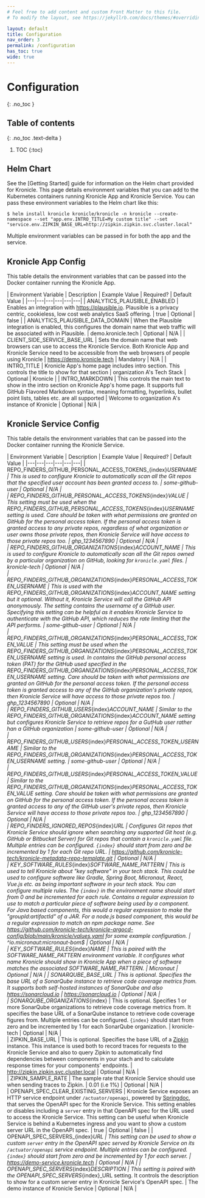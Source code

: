 ```yaml
---
# Feel free to add content and custom Front Matter to this file.
# To modify the layout, see https://jekyllrb.com/docs/themes/#overriding-theme-defaults

layout: default
title: Configuration
nav_order: 3
permalink: /configuration
has_toc: true
wide: true
---
```


# Configuration
{: .no_toc }

## Table of contents
{: .no_toc .text-delta }

1. TOC
{:toc}

## Helm Chart

See the [Getting Started] guide for information on the Helm chart provided for Kronicle.  This page details environment
variables that you can add to the Kubernetes containers running Kronicle App and Kronicle Service.  You can pass these
environment variables to the Helm chart like this: 

```shell
$ helm install kronicle kronicle/kronicle -n kronicle --create-namespace --set "app.env.INTRO_TITLE=My custom title" --set "service.env.ZIPKIN_BASE_URL=http://zipkin.zipkin.svc.cluster.local"
```

Multiple environment variables can be passed in for both the app and the service.  


## Kronicle App Config

This table details the environment variables that can be passed into the Docker container running the Kronicle App.  

| Environment Variable | Description | Example Value | Required? | Default Value |
|---|---|---|---|---|---|
| ANALYTICS_PLAUSIBLE_ENABLED | Enables an integration with https://plausible.io.  Plausible is a privacy centric, cookieless, low cost web analytics SaaS offering. | true | Optional | false |
| ANALYTICS_PLAUSIBLE_DATA_DOMAIN | When the Plausible integration is enabled, this configures the domain name that web traffic will be associated with in Plausible. | demo.kronicle.tech | Optional | N/A |
| CLIENT_SIDE_SERVICE_BASE_URL | Sets the domain name that web browsers can use to access the Kronicle Service.  Both Kronicle App and Kronicle Service need to be accessible from the web browsers of people using Kronicle | https://demo.kronicle.tech | Mandatory | N/A |
| INTRO_TITLE | Kronicle App's home page includes intro section.  This controls the title to show for that section | organization A's Tech Stack | Optional | Kronicle |
| INTRO_MARKDOWN | This controls the main text to show in the intro section on Kronicle App's home page.  It supports full GitHub Flavored Markdown syntax, meaning formatting, hyperlinks, bullet point lists, tables etc. are all supported | Welcome to organization A's instance of Kronicle | Optional | N/A |


## Kronicle Service Config

This table details the environment variables that can be passed into the Docker container running the Kronicle Service.

| Environment Variable | Description | Example Value | Required? | Default Value |
|---|---|---|---|---|---|
| REPO_FINDERS_GITHUB_PERSONAL_ACCESS_TOKENS_{index}_USERNAME | This is used to configure Kronicle to automatically scan all the Git repos that the specified user account has been granted access to.  | some-github-user | Optional | N/A |   
| REPO_FINDERS_GITHUB_PERSONAL_ACCESS_TOKENS_{index}_VALUE | This setting must be used when the REPO_FINDERS_GITHUB_PERSONAL_ACCESS_TOKENS_{index}_USERNAME setting is used.  Care should be taken with what permissions are granted on GitHub for the personal access token.  If the personal access token is granted access to any private repos, regardless of what organization or user owns those private repos, then Kronicle Service will have access to those private repos too.  | ghp_1234567890 | Optional | N/A |   
| REPO_FINDERS_GITHUB_ORGANIZATIONS_{index}_ACCOUNT_NAME | This is used to configure Kronicle to automatically scan all the Git repos owned by a particular organization on GitHub, looking for `kronicle.yaml` files.  | kronicle-tech | Optional | N/A |   
| REPO_FINDERS_GITHUB_ORGANIZATIONS_{index}_PERSONAL_ACCESS_TOKEN_USERNAME | This is used with the REPO_FINDERS_GITHUB_ORGANIZATIONS_{index}_ACCOUNT_NAME setting but it optional.  Without it, Kronicle Service will call the GitHub API anonymously.  The setting contains the username of a GitHub user.  Specifying this setting can be helpful as it enables Kronicle Service to authenticate with the GitHub API, which reduces the rate limiting that the API performs.  | some-github-user | Optional | N/A |   
| REPO_FINDERS_GITHUB_ORGANIZATIONS_{index}_PERSONAL_ACCESS_TOKEN_VALUE | This setting must be used when the REPO_FINDERS_GITHUB_ORGANIZATIONS_{index}_PERSONAL_ACCESS_TOKEN_USERNAME setting is used.  In contains the GitHub personal access token (PAT) for the GitHub used specified in the REPO_FINDERS_GITHUB_ORGANIZATIONS_{index}_PERSONAL_ACCESS_TOKEN_USERNAME setting.  Care should be taken with what permissions are granted on GitHub for the personal access token.  If the personal access token is granted access to any of the GitHub organization's private repos, then Kronicle Service will have access to those private repos too.  | ghp_1234567890 | Optional | N/A |   
| REPO_FINDERS_GITHUB_USERS_{index}_ACCOUNT_NAME | Similar to the REPO_FINDERS_GITHUB_ORGANIZATIONS_{index}_ACCOUNT_NAME setting but configures Kronicle Service to retrieve repos for a GutHub user rather han a GitHub organization | some-github-user | Optional | N/A |   
| REPO_FINDERS_GITHUB_USERS_{index}_PERSONAL_ACCESS_TOKEN_USERNAME | Similar to the REPO_FINDERS_GITHUB_ORGANIZATIONS_{index}_PERSONAL_ACCESS_TOKEN_USERNAME setting.  | some-github-user | Optional | N/A |   
| REPO_FINDERS_GITHUB_USERS_{index}_PERSONAL_ACCESS_TOKEN_VALUE | Similar to the REPO_FINDERS_GITHUB_ORGANIZATIONS_{index}_PERSONAL_ACCESS_TOKEN_VALUE setting.  Care should be taken with what permissions are granted on GitHub for the personal access token.  If the personal access token is granted access to any of the GitHub user's private repos, then Kronicle Service will have access to those private repos too.  | ghp_1234567890 | Optional | N/A |   
| REPO_FINDERS_IGNORED_REPOS_{index}_URL | Configures Git repos that Kronicle Service should ignore when searching any supported Git host (e.g. GitHub or Bitbucket Server) for Git repos that contain a `kronicle.yaml` file.  Multiple entries can be configured.  `{index}` should start from zero and be incremented by 1 for each Git repo URL.  | https://github.com/kronicle-tech/kronicle-metadata-repo-template.git | Optional | N/A |   
| KEY_SOFTWARE_RULES_{index}_SOFTWARE_NAME_PATTERN | This is used to tell Kronicle about "key software" in your tech stack.  This could be used to configure software like Gradle, Spring Boot, Micronaut, React, Vue.js etc. as being important software in your tech stack.  You can configure multiple rules.  The `{index}` in the environment name should start from 0 and be incremented for each rule.  Contains a regular expression to use to match a particular piece of software being used by a component.  For Java based components, this would a regular expression to make the "groupId:artifactId" of a JAR.  For a node.js based component, this would be a regular expression to match an npm package name.  See https://github.com/kronicle-tech/kronicle-argocd-config/blob/main/kronicle/values.yaml for some example configuration.  | ^io.micronaut:micronaut-bom$ | Optional | N/A |   
| KEY_SOFTWARE_RULES_{index}_NAME | This is paired with the SOFTWARE_NAME_PATTERN environment variable.  It configures what name Kronicle should show in Kronicle App when a piece of software matches the associated SOFTWARE_NAME_PATTERN.  | Micronaut | Optional | N/A |
| SONARQUBE_BASE_URL | This is optional.  Specifies the base URL of a SonarQube instance to retrieve code coverage metrics from.  It supports both self-hosted instances of SonarQube and also https://sonarcloud.io | https://sonarcloud.io | Optional | N/A |   
| SONARQUBE_ORGANIZATIONS_{index} | This is optional.  Specifies 1 or more SonarQube organizations to retrieve code coverage metrics from.  It specifies the base URL of a SonarQube instance to retrieve code coverage figures from.  Multiple entries can be configured.  `{index}` should start from zero and be incremented by 1 for each SonarQube organization.  | kronicle-tech | Optional | N/A |   
| ZIPKIN_BASE_URL | This is optional.  Specifies the base URL of a [Zipkin](http://zipkin.io) instance.  This instance is used both to record traces for requests to the Kronicle Service and also to query Zipkin to automatically find dependencies between components in your stach and to calculate response times for your components' endpoints.  | http://zipkin.zipkin.svc.cluster.local | Optional | N/A |   
| ZIPKIN_SAMPLE_RATE | The sample rate that Kronicle Service should use when sending traces to Zipkin.  | 0.01 (i.e 1%) | Optional | N/A |   
| OPENAPI_SPEC_CLEAR_EXISTING_SERVERS | Kronicle Service exposes an HTTP service endpoint under `/actuator/openapi`, powered by [Springdoc](https://springdoc.org), that serves the OpenAPI spec for the Kronicle Service.  This setting enables or disables including a `server` entry in that OpenAPI spec for the URL used to access the Kronicle Service.  This setting can be useful when Kronicle Service is behind a Kubernetes ingress and you want to show a custom server URL in the OpenAPI spec. | true | Optional | false |
| OPENAPI_SPEC_SERVERS_{index}_URL | This setting can be used to show a custom `server` entry in the OpenAPI spec served by Kronicle Service on its `/actuator/openapi` service endpoint.  Multiple entries can be configured.  `{index}` should start from zero and be incremented by 1 for each server.  | https://demo-service.kronicle.tech | Optional | N/A |
| OPENAPI_SPEC_SERVERS_{index}_DESCRIPTION | This setting is paired with the OPENAPI_SPEC_SERVERS_{index}_URL setting.  It controls the description to show for a custom server entry in Kronicle Service's OpenAPI spec.  | The demo instance of Kronicle Service | Optional | N/A |

